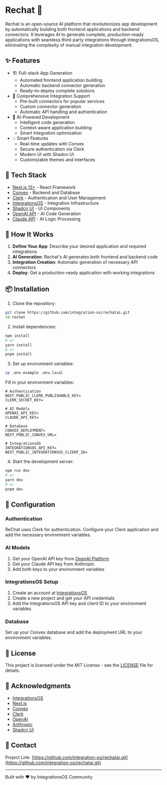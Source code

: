 # Rechat 🤖

Rechat is an open-source AI platform that revolutionizes app development by automatically building both frontend applications and backend connectors. It leverages AI to generate complete, production-ready applications with seamless third-party integrations through IntegrationsOS, eliminating the complexity of manual integration development.

## ✨ Features

- 🏗️ Full-stack App Generation
  - Automated frontend application building
  - Automatic backend connector generation
  - Ready-to-deploy complete solutions
- 🔌 Comprehensive Integration Support
  - Pre-built connectors for popular services
  - Custom connector generation
  - Automatic API handling and authentication
- 🤖 AI-Powered Development
  - Intelligent code generation
  - Context-aware application building
  - Smart integration optimization
- 💡 Smart Features
  - Real-time updates with Convex
  - Secure authentication via Clerk
  - Modern UI with Shadcn UI
  - Customizable themes and interfaces

## 🚀 Tech Stack

- [Next.js 13+](https://nextjs.org/) - React Framework
- [Convex](https://www.convex.dev/) - Backend and Database
- [Clerk](https://clerk.dev/) - Authentication and User Management
- [IntegrationsOS](https://integrationsos.com/) - Integration Infrastructure
- [Shadcn UI](https://ui.shadcn.com/) - UI Components
- [OpenAI API](https://openai.com/api/) - AI Code Generation
- [Claude API](https://anthropic.com/) - AI Logic Processing

## 🎯 How It Works

1. **Define Your App**: Describe your desired application and required integrations
2. **AI Generation**: Rechat's AI generates both frontend and backend code
3. **Integration Creation**: Automatic generation of necessary API connectors
4. **Deploy**: Get a production-ready application with working integrations

## 📦 Installation

1. Clone the repository:
```bash
git clone https://github.com/integration-os/rechatai.git
cd rechat
```

2. Install dependencies:
```bash
npm install
# or
yarn install
# or
pnpm install
```

3. Set up environment variables:
```bash
cp .env.example .env.local
```

Fill in your environment variables:
```env
# Authentication
NEXT_PUBLIC_CLERK_PUBLISHABLE_KEY=
CLERK_SECRET_KEY=

# AI Models
OPENAI_API_KEY=
CLAUDE_API_KEY=

# Database
CONVEX_DEPLOYMENT=
NEXT_PUBLIC_CONVEX_URL=

# IntegrationsOS
INTEGRATIONSOS_API_KEY=
NEXT_PUBLIC_INTEGRATIONSOS_CLIENT_ID=
```

4. Start the development server:
```bash
npm run dev
# or
yarn dev
# or
pnpm dev
```

## 🔧 Configuration

### Authentication
ReChat uses Clerk for authentication. Configure your Clerk application and add the necessary environment variables.

### AI Models
1. Get your OpenAI API key from [OpenAI Platform](https://platform.openai.com/)
2. Get your Claude API key from Anthropic
3. Add both keys to your environment variables

### IntegrationsOS Setup
1. Create an account at [IntegrationsOS](https://integrationsos.com/)
2. Create a new project and get your API credentials
3. Add the IntegrationsOS API key and client ID to your environment variables

### Database
Set up your Convex database and add the deployment URL to your environment variables.


## 📝 License

This project is licensed under the MIT License - see the [LICENSE](LICENSE) file for details.

## 🙏 Acknowledgments

- [IntegrationsOS](https://integrationsos.com/)
- [Next.js](https://nextjs.org/)
- [Convex](https://www.convex.dev/)
- [Clerk](https://clerk.dev/)
- [OpenAI](https://openai.com/)
- [Anthropic](https://anthropic.com/)
- [Shadcn UI](https://ui.shadcn.com/)

## 📧 Contact

Project Link: [https://github.com/integration-os/rechatai.git](https://github.com/integration-os/rechatai.git)

---
Built with ❤️ by IntegrationsOS Community
